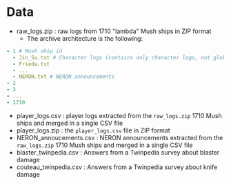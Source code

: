 # Data

- raw_logs.zip : raw logs from 1710 "lambda" Mush ships in ZIP format
  - The archive architecture is the following:

```yaml
- 1 # Mush ship id
  - Jin_Su.txt # Character logs (contains only character logs, not global logs like tremor or electric shock logs)
  - Frieda.txt
  - ...
  - NERON.txt # NERON announcements
- 2
- 3
- ...
- 1710
```
- player_logs.csv : player logs extracted from the `raw_logs.zip` 1710 Mush ships and merged in a single CSV file
- player_logs.zip : the `player_logs.csv` file in ZIP format
- NERON_annoucements.csv : NERON announcements extracted from the `raw_logs.zip` 1710 Mush ships and merged in a single CSV file
- blaster_twinpedia.csv : Answers from a Twinpedia survey about blaster damage
- couteau_twinpedia.csv : Answers from a Twinpedia survey about knife damage



